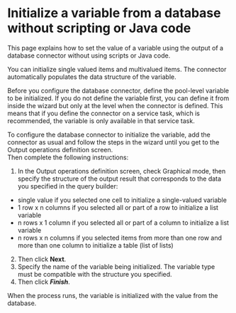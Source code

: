 # Initialize a variable from a database without scripting or Java code

This page explains how to set the value of a variable using the output of a database connector without using scripts or Java code.

You can initialize single valued items and multivalued items. The connector automatically populates the data structure of the variable.

Before you configure the database connector, define the pool-level variable to be initialized. If you do not define the variable first, 
you can define it from inside the wizard but only at the level when the connector is defined. This means that if you define the connector on a service task, which is recommended, the variable is only available in that service task.

To configure the database connector to initialize the variable, add the connector as usual and follow the steps in the wizard until you get to the Output operations definition screen.  
Then complete the following instructions:

1. In the Output operations definition screen, check Graphical mode, then specify the structure of the output result that corresponds to the data you specified in the query builder:
  * single value if you selected one cell to initialize a single-valued variable
  * 1 row x n columns if you selected all or part of a row to initialize a list variable
  * n rows x 1 column if you selected all or part of a column to initialize a list variable
  * n rows x n columns if you selected items from more than one row and more than one column to initialize a table (list of lists)
2. Then click **Next**.
3. Specify the name of the variable being initialized. The variable type must be compatible with the structure you specified. 
4. Then click **_Finish_**.

When the process runs, the variable is initialized with the value from the database.
